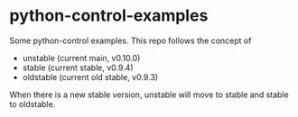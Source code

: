 # python-control-examples

Some python-control examples. This repo follows the concept of

- unstable (current main, v0.10.0)
- stable (current stable, v0.9.4)
- oldstable (current old stable, v0.9.3)

When there is a new stable version, unstable will move to stable and stable to oldstable.